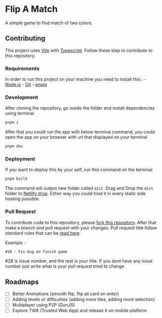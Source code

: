 # Flip A Match
A simple game to find match of two colors.

## Contributing
This project uses [Vite](https://vitejs.dev/) with [Typescript](https://www.typescriptlang.org/). Follow these step to contribute to this repository. 

### Requirements
In order to run this project on your machine you need to install this :
    - [Node.js](https://nodejs.org/en)
    - [Git](https://git-scm.com/)
    - [pnpm](https://pnpm.io/)

### Development
After cloning the repository, go inside the folder and install dependencies using terminal

```bash
pnpm i
```

After that you could run the app with below terminal command, you could open the app on your browser with url that displayed on your terminal

```bash
pnpm dev
```

### Deployment

If you want to deploy this by your self, run this command on the terminal

```bash
pnpm build
```

The command will output new folder called `dist`. Drag and Drop the `dist` folder to [Netlify drop](https://app.netlify.com/drop). Either way you could host it in every static side hosting possible.

### Pull Request

To contribute code to this repository, please [fork this repository](https://github.com/mandaputtra/flip-a-match/fork). After that make a branch and pull request with your changes. 
Pull request title follow standard rules that can be [read here](https://namingconvention.org/git/pull-request-naming.html).

Example : 

```txt
#28 - Fix bug on finish game
```

#28 is issue number, and the rest is your title. If you dont have any issue number just write what is your pull request tried to change

## Roadmaps

- [ ] Better Animations (smooth flip, flip all card on enter)
- [ ] Adding levels or difficulties (adding more tiles, adding more selection)
- [ ] Multiplayer using P2P (GunJS)
- [ ] Explore TWA (Trusted Web App) and release it on mobile platform
